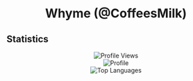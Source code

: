 <div align="center">

# Whyme (@CoffeesMilk)
</div>

## Statistics
<div align="center">
    <img src="https://komarev.com/ghpvc/?username=CoffeesMilk&color=blue" alt="Profile Views"/>
</div>
<div align="center">
    <img src="https://github-readme-stats-iota-seven.vercel.app/api?username=CoffeesMilk&show_icons=true&theme=transparent&include_all_commits=true" alt="Profile"/>
</div>
<div align="center">
    <img src="https://github-readme-stats-iota-seven.vercel.app/api/top-langs/?username=CoffeesMilk&custom_title=CoffeesMilk%20Most%20Used%20Language&layout=compact&langs_count=20&theme=dark#gh-dark-mode-only" alt="Top Languages"/>
</div>
